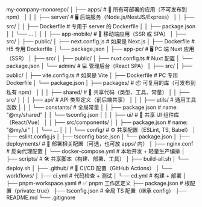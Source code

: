 my-company-monorepo/
│
├── apps/                          # 🚀 所有可部署的应用（不可发布到 npm）
│   │
│   ├── server/                    # 🖥️ 后端服务（Node.js/NestJS/Express）
│   │   ├── src/
│   │   ├── Dockerfile             # 专用于 server 的 Dockerfile
│   │   ├── package.json
│   │   └── ...
│   │
│   ├── app-mobile/                 # 📱 移动端应用（SSR 或 SPA）
   │   ├── src/
   │   ├── public/
   │   ├── next.config.js         # 如果是 Next.js
   │   ├── Dockerfile             # H5 专用 Dockerfile
   │   └── package.json
   │
   ├── app-pc/                     # 🖥️ PC 端 Nuxt 应用（SSR）
   │   ├── src/
   │   ├── public/
   │   ├── nuxt.config.ts         # Nuxt 配置
   │   └── package.json
   │
   └── admin/                      # 💻 管理后台（React SPA）
│       ├── src/
│       ├── public/
│       ├── vite.config.ts         # 如果是 Vite
│       ├── Dockerfile             # PC 专用 Dockerfile
│       └── package.json
│
├── packages/                      # 📦 可复用的库（可发布到私有 npm）
│   │
│   ├── shared/                    # 🔗 共享代码（类型、工具、常量）
│   │   ├── src/
│   │   │   ├── api/               # API 类型定义（前后端共享）
│   │   │   ├── utils/             # 通用工具函数
│   │   │   └── constants/         # 全局常量
│   │   ├── package.json           # name: "@my/shared"
│   │   └── tsconfig.json
│   │
│   ├── ui/                        # 🎨 共享 UI 组件库（React/Vue）
│   │   ├── src/components/
│   │   ├── package.json           # name: "@my/ui"
│   │   └── ...
│   │
│   └── config/                    # ⚙️ 共享配置（ESLint, TS, Babel）
│       ├── eslint.config.js
│       ├── tsconfig.base.json
│       └── package.json
│
├── deployments/                   # 🐳 部署相关配置（可选，也可放 apps/ 内）
│   ├── nginx.conf                 # 反向代理配置
│   └── docker-compose.yml         # 本地开发 + 轻量生产编排
│
├── scripts/                       # 🛠️ 共享脚本（构建、部署、工具）
│   ├── build-all.sh
│   └── deploy.sh
│
├── .github/                       # 🤖 CI/CD 配置（GitHub Actions）
│   └── workflows/
│       ├── ci.yml                 # 代码检查 + 测试
│       └── cd.yml                 # 构建 + 部署
│
├── pnpm-workspace.yaml            # ✅ pnpm 工作区定义
├── package.json                   # 根配置（private: true）
├── tsconfig.json                  # 全局 TS 配置（继承 config）
├── README.md
└── .gitignore